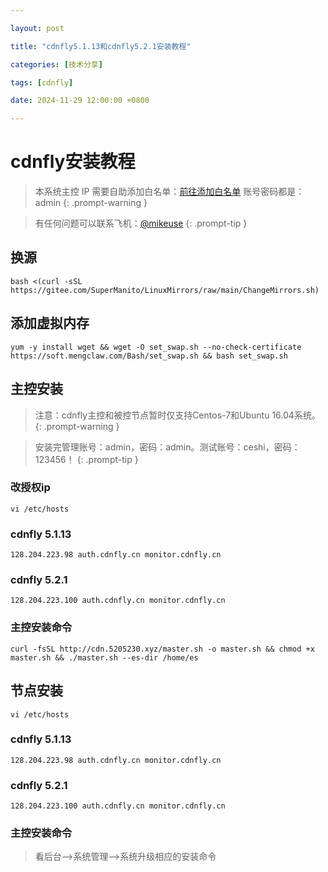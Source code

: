 ```yaml
---

layout: post

title: "cdnfly5.1.13和cdnfly5.2.1安装教程"

categories: [技术分享]

tags: [cdnfly]

date: 2024-11-29 12:00:00 +0800

---
```


# cdnfly安装教程
> 本系统主控 IP 需要自助添加白名单：[前往添加白名单](http://cdn.5205230.xyz/manage.php) 账号密码都是：admin
{: .prompt-warning } 

>有任何问题可以联系飞机：[@mikeuse](https://t.me/mikeuse)
{: .prompt-tip }
## 换源
```
bash <(curl -sSL https://gitee.com/SuperManito/LinuxMirrors/raw/main/ChangeMirrors.sh)
```
## 添加虚拟内存
```
yum -y install wget && wget -O set_swap.sh --no-check-certificate https://soft.mengclaw.com/Bash/set_swap.sh && bash set_swap.sh
```
## 主控安装

>注意：cdnfly主控和被控节点暂时仅支持Centos-7和Ubuntu 16.04系统。{: .prompt-warning }

>安装完管理账号：admin，密码：admin。测试账号：ceshi，密码：123456！
{: .prompt-tip }
### 改授权ip

```
vi /etc/hosts
```

### cdnfly 5.1.13
```
128.204.223.98 auth.cdnfly.cn monitor.cdnfly.cn
```
### cdnfly 5.2.1
```
128.204.223.100 auth.cdnfly.cn monitor.cdnfly.cn
```
### 主控安装命令
```
curl -fsSL http://cdn.5205230.xyz/master.sh -o master.sh && chmod +x master.sh && ./master.sh --es-dir /home/es
```

## 节点安装

```
vi /etc/hosts
```

### cdnfly 5.1.13
```
128.204.223.98 auth.cdnfly.cn monitor.cdnfly.cn
```
### cdnfly 5.2.1
```
128.204.223.100 auth.cdnfly.cn monitor.cdnfly.cn
```
### 主控安装命令

>看后台-->系统管理-->系统升级相应的安装命令
